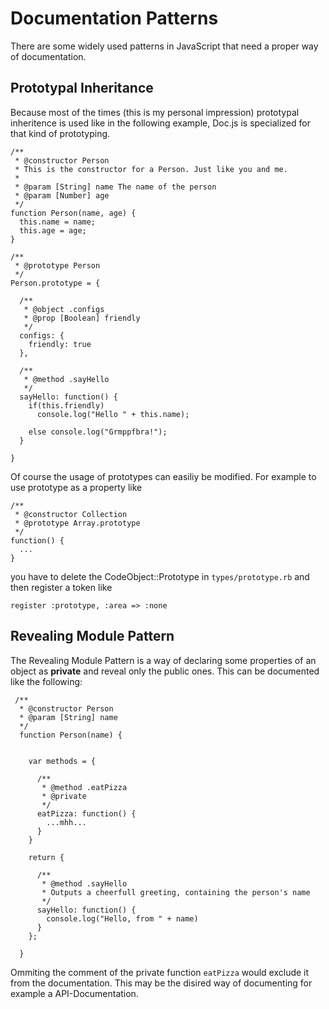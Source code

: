 Documentation Patterns
======================
There are some widely used patterns in JavaScript that need a proper way of documentation.

Prototypal Inheritance
----------------------
Because most of the times (this is my personal impression) prototypal inheritence is used like in 
the following example, Doc.js is specialized for that kind of prototyping.

    /**
     * @constructor Person
     * This is the constructor for a Person. Just like you and me.
     *
     * @param [String] name The name of the person
     * @param [Number] age
     */
    function Person(name, age) {
      this.name = name;
      this.age = age;
    }

    /**
     * @prototype Person
     */
    Person.prototype = {

      /**
       * @object .configs
       * @prop [Boolean] friendly
       */
      configs: {
        friendly: true
      },
      
      /**
       * @method .sayHello
       */
      sayHello: function() {
        if(this.friendly)
          console.log("Hello " + this.name);
          
        else console.log("Grmppfbra!");
      }

    }

Of course the usage of prototypes can easiliy be modified. For example to use prototype as a
property like

    /**
     * @constructor Collection
     * @prototype Array.prototype
     */
    function() {
      ...
    }

you have to delete the CodeObject::Prototype in `types/prototype.rb` and then register a token like

    register :prototype, :area => :none



Revealing Module Pattern
------------------------
The Revealing Module Pattern is a way of declaring some properties of an object as **private** and 
reveal only the public ones. This can be documented like the following:

     /**
      * @constructor Person
      * @param [String] name
      */
      function Person(name) {
      
      
        var methods = {
        
          /**
           * @method .eatPizza
           * @private
           */
          eatPizza: function() {
            ...mhh...
          }        
        }
      
        return {
        
          /**
           * @method .sayHello
           * Outputs a cheerfull greeting, containing the person's name
           */
          sayHello: function() {
            console.log("Hello, from " + name)
          }        
        };
     
      }
      
Ommiting the comment of the private function `eatPizza` would exclude it from the documentation. 
This may be the disired way of documenting for example a API-Documentation.
